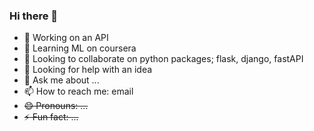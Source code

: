 ### Hi there 👋

- 🔭 Working on an API
- 🌱 Learning ML on coursera
- 👯 Looking to collaborate on python packages; flask, django, fastAPI
- 🤔 Looking for help with an idea
- 💬 Ask me about ...
- 📫 How to reach me: email
- ~~😄 Pronouns: ...~~
- ~~⚡ Fun fact: ...~~
